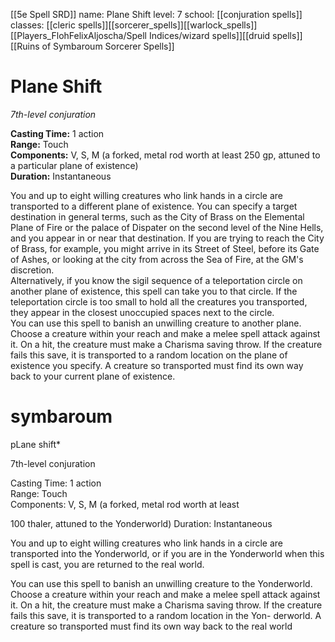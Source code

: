[[5e Spell SRD]]
name: Plane Shift
level: 7
school: [[conjuration spells]]
classes: [[cleric spells]][[sorcerer_spells]][[warlock_spells]][[Players_FlohFelixAljoscha/Spell Indices/wizard spells]][[druid spells]]
[[Ruins of Symbaroum Sorcerer Spells]]

# Plane Shift 
_7th-level conjuration_

**Casting Time:** 1 action    
**Range:** Touch    
**Components:** V, S, M (a forked, metal rod worth at least 250 gp, attuned to a particular plane of existence)    
**Duration:** Instantaneous 

You and up to eight willing creatures who link hands in a circle are transported to a different plane of existence. You can specify a target destination in general terms, such as the City of Brass on the Elemental Plane of Fire or the palace of Dispater on the second level of the Nine Hells, and you appear in or near that destination. If you are trying to reach the City of Brass, for example, you might arrive in its Street of Steel, before its Gate of Ashes, or looking at the city from across the Sea of Fire, at the GM's discretion.    
Alternatively, if you know the sigil sequence of a teleportation circle on another plane of existence, this spell can take you to that circle. If the teleportation circle is too small to hold all the creatures you transported, they appear in the closest unoccupied spaces next to the circle.    
You can use this spell to banish an unwilling creature to another plane. Choose a creature within your reach and make a melee spell attack against it. On a hit, the creature must make a Charisma saving throw. If the creature fails this save, it is transported to a random location on the plane of existence you specify. A creature so transported must find its own way back to your current plane of existence. 


# symbaroum

pLane shift*

7th-level conjuration

Casting Time: 1 action  
Range: Touch  
Components: V, S, M (a forked, metal rod worth at least

100 thaler, attuned to the Yonderworld) Duration: Instantaneous

You and up to eight willing creatures who link hands in a circle are transported into the Yonderworld, or if you are in the Yonderworld when this spell is cast, you are returned to the real world.

You can use this spell to banish an unwilling creature to the Yonderworld. Choose a creature within your reach and make a melee spell attack against it. On a hit, the creature must make a Charisma saving throw. If the creature fails this save, it is transported to a random location in the Yon- derworld. A creature so transported must find its own way back to the real world
